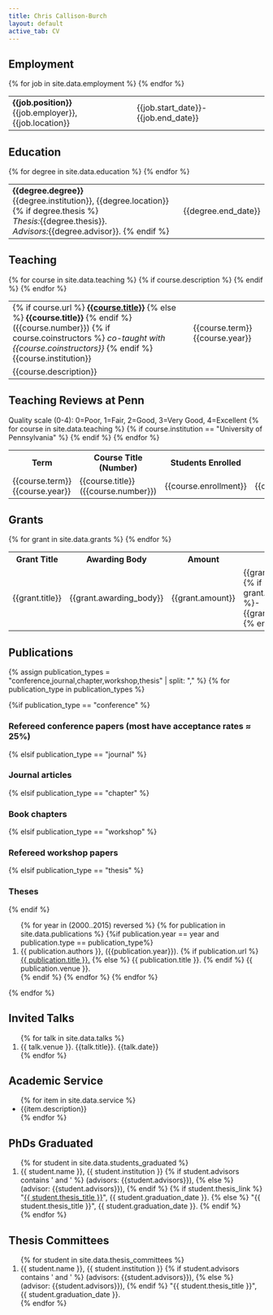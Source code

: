 ```yaml
---
title: Chris Callison-Burch 
layout: default
active_tab: CV
---
```


<h2>Employment</h2>

<table class="table"> 
  <tbody>
  {% for job in site.data.employment %}
     <tr>
       <td><b>{{job.position}}</b><br /> {{job.employer}}, {{job.location}}</td>
       <td>{{job.start_date}}-{{job.end_date}}</td>
     </tr>
<!--
     {% if job.description %}
     <tr>
        <td colspan="2">{{job.description}}</td>
     </tr>
     {% endif %}
-->
  {% endfor %}
  </tbody>
</table>

<h2>Education</h2>
<table class="table"> 
  <tbody>
  {% for degree in site.data.education %}
     <tr>
       <td><b>{{degree.degree}}</b><br /> 
		{{degree.institution}}, {{degree.location}}
		{% if degree.thesis %}<br /> 
		<i>Thesis:</i>{{degree.thesis}}.<br /> 
		<i>Advisors:</i>{{degree.advisor}}. 
     		{% endif %}
	</td>
       <td>{{degree.end_date}}</td>
     </tr>
  {% endfor %}
  </tbody>
</table>


<h2>Teaching</h2>

<table class="table"> 
  <tbody>
  {% for course in site.data.teaching %}
     <tr>
       <td>
	{% if course.url %}
		<a href="{{course.url}}"><b>{{course.title}}</b></a>
	{% else %}
		<b>{{course.title}}</b>
	{% endif %}
		({{course.number}})
	{% if course.coinstructors %}
		<i>co-taught with {{course.coinstructors}}</i>
	{% endif %}
		<br /> 
		{{course.institution}}
	</td>
       <td>{{course.term}} {{course.year}}</td>
     </tr>
     {% if course.description %}
     <tr>
        <td colspan="2">{{course.description}}</td>
     </tr>
     {% endif %}
  {% endfor %}

  </tbody>
</table>


<h2>Teaching Reviews at Penn</h2>
Quality scale (0-4): 0=Poor, 1=Fair, 2=Good, 3=Very Good, 4=Excellent
<table class="table"> 
  <tbody>
     <tr>
       <th>Term</th>
       <th>Course Title (Number)</th>
       <th>Students Enrolled</th>
       <th>Course Quality</th>
       <th>Instructor Quality</th>
     </tr>
  {% for course in site.data.teaching %}
      {% if course.institution == "University of Pennsylvania" %}
     <tr>
       <td>{{course.term}} {{course.year}}</td>
       <td>{{course.title}} ({{course.number}})</td>
       <td>{{course.enrollment}}</td>
       <td>{{course.course_rating}}</td>
       <td>{{course.instructor_rating}}</td>
     </tr>
      {% endif %}
  {% endfor %}
  </tbody>
</table>

<h2>Grants</h2>

<table class="table"> 
  <tbody>
     <tr>
       <th>Grant Title</th>
       <th>Awarding Body</th>
       <th>Amount</th>
       <th>Dates</th>
       <th>PI Info</th>
     </tr>
  {% for grant in site.data.grants %}
     <tr>
       <td>{{grant.title}}</td>
       <td>{{grant.awarding_body}}</td>
       <td>{{grant.amount}}</td>
       <td>{{grant.start_date}}{% if grant.end_date %}-{{grant.end_date}}{% endif %}</td>
       <td>{% if grant.PI_info %}{{grant.PI_info}}{% endif %}</td>
     </tr>
  {% endfor %}
  </tbody>
</table>



<h2>Publications</h2>

<!-- iterate over the different publication types -->
{% assign publication_types = "conference,journal,chapter,workshop,thesis" | split: "," %}
{% for publication_type in publication_types %}

<!-- print the publication type -->
{%if publication_type == "conference" %}
<h3>Refereed conference papers (most have acceptance rates ≈ 25%)</h3>
{% elsif publication_type == "journal" %}
<h3>Journal articles</h3>
{% elsif publication_type == "chapter" %}
<h3>Book chapters</h3>
{% elsif publication_type == "workshop" %}
<h3>Refereed workshop papers</h3>
{% elsif publication_type == "thesis" %}
<h3>Theses</h3>
{% endif %}


<ol>
  {% for year in (2000..2015) reversed %}
    {% for publication in site.data.publications %}
    {%if publication.year == year and publication.type == publication_type%}
<li>
	{{ publication.authors }}, ({{publication.year}}).
        {% if publication.url %}
		<a href="{{ publication.url }}">{{ publication.title }}.</a>
        {% else %}
		{{ publication.title }}.
	{% endif %}
	{{ publication.venue }}.
</li>
    {% endif %}
    {% endfor %}
  {% endfor %}
</ol>
{% endfor %}




<h2>Invited Talks</h2>

<ol>
    {% for talk in site.data.talks %}
<li>
	{{ talk.venue }}. {{talk.title}}. {{talk.date}}
</li>
  {% endfor %}
</ol>


<h2>Academic Service</h2>

<ul>
    {% for item in site.data.service %}
<li>
	{{item.description}}
</li>
  {% endfor %}
</ul>



<h2>PhDs Graduated</h2>

<ol>
    {% for student in site.data.students_graduated %}
<li>
	{{ student.name }}, {{ student.institution }} 
	{% if student.advisors contains ' and ' %}
		(advisors: {{student.advisors}}),
	{% else %}
		(advisor: {{student.advisors}}),
	{% endif %}
	{% if student.thesis_link %}
        	"<a href="publications/{{ student.thesis_link}}">{{ student.thesis_title }}</a>", {{ student.graduation_date }}.
	{% else %}
        	"{{ student.thesis_title }}", {{ student.graduation_date }}.
	{% endif %}


</li>
  {% endfor %}
</ol>


<h2>Thesis Committees</h2>

<ol>
    {% for student in site.data.thesis_committees %}
<li>
	{{ student.name }}, {{ student.institution }} 
	{% if student.advisors contains ' and ' %}
		(advisors: {{student.advisors}}),
	{% else %}
		(advisor: {{student.advisors}}),
	{% endif %}
	"{{ student.thesis_title }}", {{ student.graduation_date }}.
</li>
  {% endfor %}
</ol>

